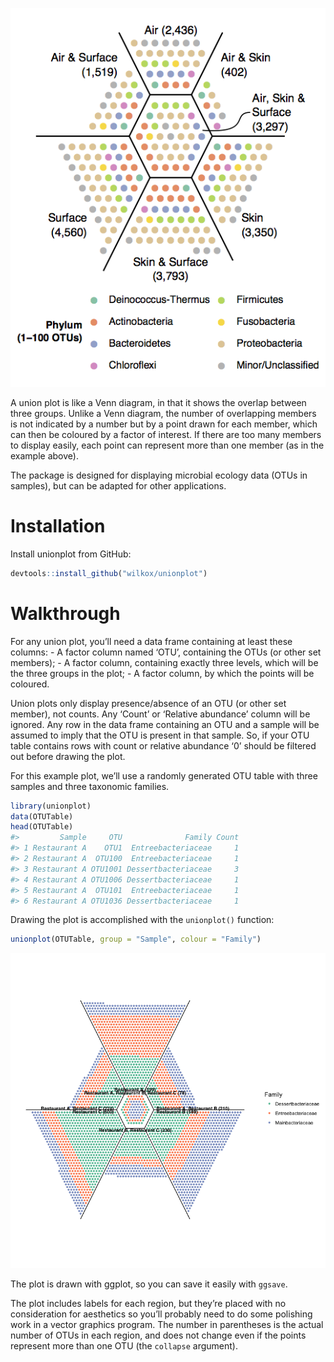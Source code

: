 
![Example union plot](example.png)

A union plot is like a Venn diagram, in that it shows the overlap
between three groups. Unlike a Venn diagram, the number of overlapping
members is not indicated by a number but by a point drawn for each
member, which can then be coloured by a factor of interest. If there are
too many members to display easily, each point can represent more than
one member (as in the example above).

The package is designed for displaying microbial ecology data (OTUs in
samples), but can be adapted for other applications.

# Installation

Install unionplot from GitHub:

``` r
devtools::install_github("wilkox/unionplot")
```

# Walkthrough

For any union plot, you’ll need a data frame containing at least these
columns: - A factor column named ‘OTU’, containing the OTUs (or other
set members); - A factor column, containing exactly three levels, which
will be the three groups in the plot; - A factor column, by which the
points will be coloured.

Union plots only display presence/absence of an OTU (or other set
member), not counts. Any ‘Count’ or ‘Relative abundance’ column will be
ignored. Any row in the data frame containing an OTU and a sample will
be assumed to imply that the OTU is present in that sample. So, if your
OTU table contains rows with count or relative abundance ‘0’ should be
filtered out before drawing the plot.

For this example plot, we’ll use a randomly generated OTU table with
three samples and three taxonomic families.

``` r
library(unionplot)
data(OTUTable)
head(OTUTable)
#>         Sample     OTU              Family Count
#> 1 Restaurant A    OTU1  Entreebacteriaceae     1
#> 2 Restaurant A  OTU100  Entreebacteriaceae     1
#> 3 Restaurant A OTU1001 Dessertbacteriaceae     3
#> 4 Restaurant A OTU1006 Dessertbacteriaceae     1
#> 5 Restaurant A  OTU101  Entreebacteriaceae     1
#> 6 Restaurant A OTU1036 Dessertbacteriaceae     1
```

Drawing the plot is accomplished with the `unionplot()` function:

``` r
unionplot(OTUTable, group = "Sample", colour = "Family")
```

![](man/figures/README-unnamed-chunk-4-1.png)<!-- -->

The plot is drawn with ggplot, so you can save it easily with `ggsave`.

The plot includes labels for each region, but they’re placed with no
consideration for aesthetics so you’ll probably need to do some
polishing work in a vector graphics program. The number in parentheses
is the actual number of OTUs in each region, and does not change even if
the points represent more than one OTU (the `collapse` argument).
